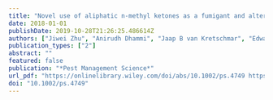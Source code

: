 ```yaml
---
title: "Novel use of aliphatic n-methyl ketones as a fumigant and alternative to methyl bromide for insect control"
date: 2018-01-01
publishDate: 2019-10-28T21:26:25.486614Z
authors: ["Jiwei Zhu", "Anirudh Dhammi", "Jaap B van Kretschmar", "Edward L Vargo", "Charles S Apperson", "R Michael Roe"]
publication_types: ["2"]
abstract: ""
featured: false
publication: "*Pest Management Science*"
url_pdf: "https://onlinelibrary.wiley.com/doi/abs/10.1002/ps.4749 https://onlinelibrary.wiley.com/doi/full/10.1002/ps.4749"
doi: "10.1002/ps.4749"
---
```



